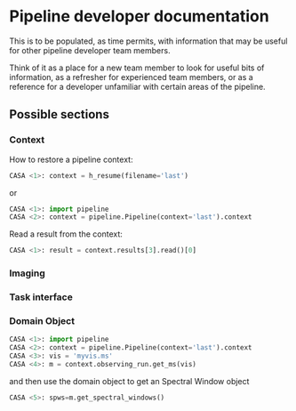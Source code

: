 # Pipeline developer documentation

This is to be populated, as time permits, with information that may be useful for other pipeline developer team members.

Think of it as a place for a new team member to look for useful bits of information, as a refresher for experienced team members, or as a reference for a developer unfamiliar with certain areas of the pipeline.

## Possible sections

### Context

How to restore a pipeline context:

```python
CASA <1>: context = h_resume(filename='last')
```

or

```python
CASA <1>: import pipeline
CASA <2>: context = pipeline.Pipeline(context='last').context
```

Read a result from the context:

```python
CASA <1>: result = context.results[3].read()[0]
```

### Imaging

### Task interface

### Domain Object

```python
CASA <1>: import pipeline
CASA <2>: context = pipeline.Pipeline(context='last').context
CASA <3>: vis = 'myvis.ms'
CASA <4>: m = context.observing_run.get_ms(vis)
```

and then use the domain object to get an Spectral Window object

```python
CASA <5>: spws=m.get_spectral_windows()
```
